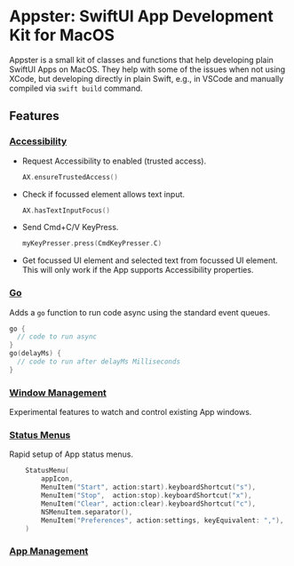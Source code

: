 # Appster: SwiftUI App Development Kit for MacOS

Appster is a small kit of classes and functions that help developing plain
SwiftUI Apps on MacOS. They help with some of the issues when not using XCode,
but developing directly in plain Swift, e.g., in VSCode and manually compiled via
`swift build` command.

## Features

### [Accessibility](Accessibility.swift)
* Request Accessibility to enabled (trusted access).
  ```swift
  AX.ensureTrustedAccess()
  ```
* Check if focussed element allows text input.
  ```swift
  AX.hasTextInputFocus()
  ```
* Send Cmd+C/V KeyPress.
  ```swift
  myKeyPresser.press(CmdKeyPresser.C)
  ```
* Get focussed UI element and selected text from focussed UI element. This will only work if the App supports Accessibility properties.

### [Go](Go.swift)
Adds a `go` function to run code async using the standard event queues.
  ```swift
  go {
    // code to run async
  }
  go(delayMs) {
    // code to run after delayMs Milliseconds
  }
  ```

### [Window Management](Windows.swift)
Experimental features to watch and control existing App windows.

### [Status Menus](StatusMenu.swift)
Rapid setup of App status menus.

```swift
    StatusMenu(
        appIcon,
        MenuItem("Start", action:start).keyboardShortcut("s"),
        MenuItem("Stop",  action:stop).keyboardShortcut("x"),
        MenuItem("Clear", action:clear).keyboardShortcut("c"),
        NSMenuItem.separator(),
        MenuItem("Preferences", action:settings, keyEquivalent: ","),
    )
```

### [App Management](Instace.swift)


